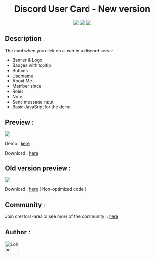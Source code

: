 <body style="width: 100%; height: 100%">
  
  <h1 align="center">Discord User Card - New version</h1>
  <p align="center">
    <a target='_blank' href='https://developer.mozilla.org/fr/'><img src="https://forthebadge.com/images/badges/uses-html.svg"></a>&nbsp<a target='_blank' href='https://developer.mozilla.org/fr/'><img src="https://forthebadge.com/images/badges/uses-css.svg"></a>&nbsp<a target='_blank' href='https://developer.mozilla.org/fr/'><img src="https://forthebadge.com/images/badges/uses-js.svg"></a>
  </p>
</body>

## Description :

The card when you click on a user in a discord server.

- Banner & Logo
- Badges with tooltip
- Buttons
- Username
- About Me
- Member since
- Roles
- Note
- Send message input
- Basic JavaSript for the demo

## Preview :

<img src="https://i.imgur.com/5bp7psC.png">

Demo : <a href="https://sybrax.github.io/Discord-User-Card/">here</a>

Download : <a href="https://github.com/Sybrax/Discord-User-Card/releases/tag/v2.0.0">here</a>

## Old version preview :

<img src="https://i.imgur.com/s2hTmWR.png">

Download : <a href="https://github.com/Sybrax/Discord-User-Card/releases/tag/v1.0.0">here</a> ( Non-optimized code )

## Community :

Join creators-area to see more of the community: : <a href="https://discord.gg/fHYmhV3r3k">here</a>

## Author :

<p>
  <a href="https://github.com/Sybrax"><img width="45" src="https://avatars.githubusercontent.com/u/45593750?s=64&v=4" alt="Lohan" style="max-width: 100%;"></a>
</p>
 
</ul>
